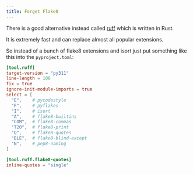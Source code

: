 ```yaml
---
title: Forget Flake8
---
```


There is a good alternative instead called [ruff](https://beta.ruff.rs/docs/)
 which is written in Rust.

It is extremely fast and can replace almost all popular extensions.

So instead of a bunch of flake8 extensions and isort just put something like this
into the `pyproject.toml`:

```toml
[tool.ruff]
target-version = "py311"
line-length = 100
fix = true
ignore-init-module-imports = true
select = [
  "E",    # pycodestyle
  "F",    # pyflakes
  "I",    # isort
  "A",    # flake8-builtins
  "COM",  # flake8-commas
  "T20",  # flake8-print
  "Q",    # flake8-quotes
  "BLE",  # flake8-blind-except
  "N",    # pep8-naming
]

[tool.ruff.flake8-quotes]
inline-quotes = "single"
```
